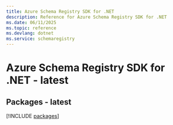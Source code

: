 ```yaml
---
title: Azure Schema Registry SDK for .NET
description: Reference for Azure Schema Registry SDK for .NET
ms.date: 06/11/2025
ms.topic: reference
ms.devlang: dotnet
ms.service: schemaregistry
---
```

# Azure Schema Registry SDK for .NET - latest
## Packages - latest
[!INCLUDE [packages](schema-registry-index.md)]